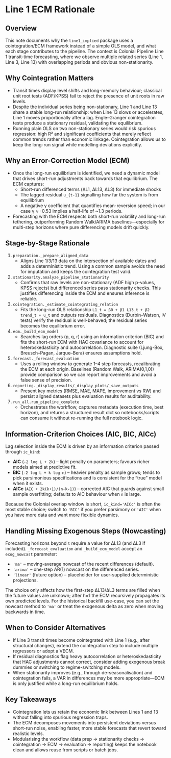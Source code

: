 Line 1 ECM Rationale
=====================

Overview
--------
This note documents why the `line1_implied` package uses a cointegration/ECM
framework instead of a simple OLS model, and what each stage contributes to the
pipeline. The context is Colonial Pipeline Line 1 transit-time forecasting, where
we observe multiple related series (Line 1, Line 3, Line 13) with overlapping
periods and obvious non-stationarity.

Why Cointegration Matters
-------------------------
* Transit times display level shifts and long-memory behaviour; classical unit
  root tests (ADF/KPSS) fail to reject the presence of unit roots in raw levels.
* Despite the individual series being non-stationary, Line 1 and Line 13 share a
  stable long-run relationship: when Line 13 slows or accelerates, Line 1 moves
  proportionally after a lag. Engle–Granger cointegration tests produce a
  stationary residual, validating the equilibrium.
* Running plain OLS on two non-stationary series would risk spurious regression:
  high R² and significant coefficients that merely reflect common trends rather
  than economic linkage. Cointegration allows us to keep the long-run signal
  while modelling deviations explicitly.

Why an Error-Correction Model (ECM)
-----------------------------------
* Once the long-run equilibrium is identified, we need a dynamic model that
  drives short-run adjustments back towards that equilibrium. The ECM captures:
  - Short-run differenced terms (ΔL1, ΔL13, ΔL3) for immediate shocks
  - The lagged residual `u_{t-1}` signalling how far the system is from
    equilibrium
  - A negative γ coefficient that quantifies mean-reversion speed; in our case
    γ ≈ -0.53 implies a half-life of ~1.3 periods.
* Forecasting with the ECM respects both short-run volatility and long-run
  tethering, outperforming Random Walk/ARIMA baselines—especially for multi-step
  horizons where pure differencing models drift quickly.

Stage-by-Stage Rationale
------------------------
1. `preparation._prepare_aligned_data`
   * Aligns Line 1/3/13 data on the intersection of available dates and adds a
     deterministic trend. Using a common sample avoids the need for imputation
     and keeps the cointegration test valid.
2. `stationarity.analyze_pipeline_stationarity`
   * Confirms that raw levels are non-stationary (ADF high p-values, KPSS rejects)
     but differenced series pass stationarity checks. This justifies differencing
     inside the ECM and ensures inference is reliable.
3. `cointegration._estimate_cointegrating_relation`
   * Fits the long-run OLS relationship `L1_t = β0 + β1 L13_t + β2 trend_t + u_t`
     and outputs residuals. Diagnostics (Durbin–Watson, IV tests) verify the
     residual is well-behaved; the residual series becomes the equilibrium error.
4. `ecm._build_ecm_model`
   * Searches lag orders (p, q, r) using an information criterion (BIC) and fits
     the short-run ECM with HAC covariance to account for heteroskedasticity and
     autocorrelation. Diagnostic suite (Ljung-Box, Breusch–Pagan, Jarque–Bera)
     ensures assumptions hold.
5. `forecast._forecast_evaluation`
   * Uses a rolling window to generate 1–4 step forecasts, recalibrating the ECM
     at each origin. Baselines (Random Walk, ARIMA(0,1,0)) provide comparison so
     we can report improvements and avoid a false sense of precision.
6. `reporting._display_results/_display_plots/_save_outputs`
   * Present key metrics (RMSE, MAE, MAPE, improvement vs RW) and persist
     aligned datasets plus evaluation results for auditability.
7. `run_all.run_pipeline_complete`
   * Orchestrates the workflow, captures metadata (execution time, best horizon),
     and returns a structured result dict so notebooks/scripts can consume it
     without re-running the full notebook logic.

Information-Criterion Choices (AIC, BIC, AICc)
---------------------------------------------
Lag selection inside the ECM is driven by an information criterion passed through
`ic_kind`:

* **AIC** (`-2 log L + 2k`) – light penalty on parameters; favours richer models
  aimed at predictive fit.
* **BIC** (`-2 log L + k log n`) – heavier penalty as sample grows; tends to pick
  parsimonious specifications and is consistent for the “true” model when it
  exists.
* **AICc** (`AIC + 2k(k+1)/(n-k-1)`) – corrected AIC that guards against small
  sample overfitting; defaults to AIC behaviour when `n` is large.

Because the Colonial overlap window is short, `ic_kind='AICc'` is often the most
stable choice; switch to `'BIC'` if you prefer parsimony or `'AIC'` when you have
more data and want more flexible dynamics.

Handling Missing Exogenous Steps (Nowcasting)
--------------------------------------------
Forecasting horizons beyond `t` require a value for ΔL13 (and ΔL3 if included).
`_forecast_evaluation` and `_build_ecm_model` accept an `exog_nowcast`
parameter:

* `'ma'` – moving-average nowcast of the recent differences (default).
* `'arima'` – one-step AR(1) nowcast on the differenced series.
* `'linear'` (future option) – placeholder for user-supplied deterministic
  projections.

The choice only affects how the first-step ΔL13/ΔL3 terms are filled when the
future values are unknown; after h=1 the ECM recursively propagates its own
predicted levels. For the historical backfill use-case, you can set the nowcast
method to `'ma'` or treat the exogenous delta as zero when moving backwards in
time.

When to Consider Alternatives
-----------------------------
* If Line 3 transit times become cointegrated with Line 1 (e.g., after structural
  changes), extend the cointegration step to include multiple regressors or adopt
  a VECM.
* If residual diagnostics flag heavy autocorrelation or heteroskedasticity that
  HAC adjustments cannot correct, consider adding exogenous break dummies or
  switching to regime-switching models.
* When stationarity improves (e.g., through de-seasonalisation) and cointegration
  fails, a VAR in differences may be more appropriate—ECM is only justified while
  a long-run equilibrium holds.

Key Takeaways
-------------
* Cointegration lets us retain the economic link between Lines 1 and 13 without
  falling into spurious regression traps.
* The ECM decomposes movements into persistent deviations versus short-run noise,
  enabling faster, more stable forecasts that revert toward realistic levels.
* Modularising the workflow (data prep → stationarity checks → cointegration →
  ECM → evaluation → reporting) keeps the notebook clean and allows reuse from
  scripts or batch jobs.

